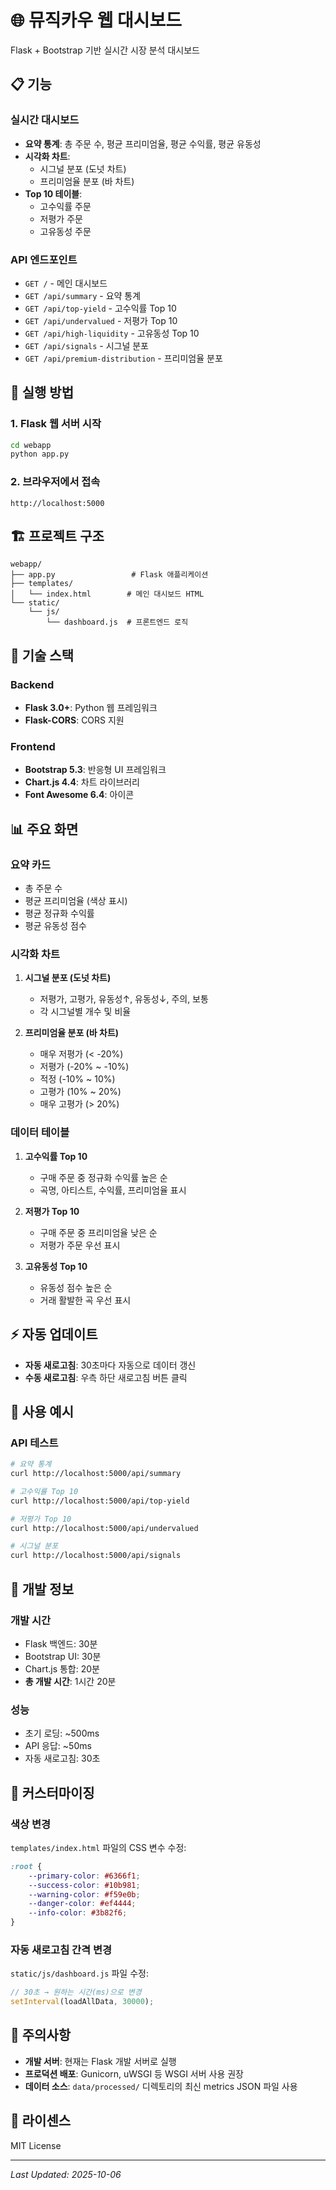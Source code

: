 # 🌐 뮤직카우 웹 대시보드

Flask + Bootstrap 기반 실시간 시장 분석 대시보드

## 📋 기능

### 실시간 대시보드
- **요약 통계**: 총 주문 수, 평균 프리미엄율, 평균 수익률, 평균 유동성
- **시각화 차트**:
  - 시그널 분포 (도넛 차트)
  - 프리미엄율 분포 (바 차트)
- **Top 10 테이블**:
  - 고수익률 주문
  - 저평가 주문
  - 고유동성 주문

### API 엔드포인트
- `GET /` - 메인 대시보드
- `GET /api/summary` - 요약 통계
- `GET /api/top-yield` - 고수익률 Top 10
- `GET /api/undervalued` - 저평가 Top 10
- `GET /api/high-liquidity` - 고유동성 Top 10
- `GET /api/signals` - 시그널 분포
- `GET /api/premium-distribution` - 프리미엄율 분포

## 🚀 실행 방법

### 1. Flask 웹 서버 시작

```bash
cd webapp
python app.py
```

### 2. 브라우저에서 접속

```
http://localhost:5000
```

## 🏗️ 프로젝트 구조

```
webapp/
├── app.py                 # Flask 애플리케이션
├── templates/
│   └── index.html        # 메인 대시보드 HTML
└── static/
    └── js/
        └── dashboard.js  # 프론트엔드 로직
```

## 🎨 기술 스택

### Backend
- **Flask 3.0+**: Python 웹 프레임워크
- **Flask-CORS**: CORS 지원

### Frontend
- **Bootstrap 5.3**: 반응형 UI 프레임워크
- **Chart.js 4.4**: 차트 라이브러리
- **Font Awesome 6.4**: 아이콘

## 📊 주요 화면

### 요약 카드
- 총 주문 수
- 평균 프리미엄율 (색상 표시)
- 평균 정규화 수익률
- 평균 유동성 점수

### 시각화 차트
1. **시그널 분포 (도넛 차트)**
   - 저평가, 고평가, 유동성↑, 유동성↓, 주의, 보통
   - 각 시그널별 개수 및 비율

2. **프리미엄율 분포 (바 차트)**
   - 매우 저평가 (< -20%)
   - 저평가 (-20% ~ -10%)
   - 적정 (-10% ~ 10%)
   - 고평가 (10% ~ 20%)
   - 매우 고평가 (> 20%)

### 데이터 테이블
1. **고수익률 Top 10**
   - 구매 주문 중 정규화 수익률 높은 순
   - 곡명, 아티스트, 수익률, 프리미엄율 표시

2. **저평가 Top 10**
   - 구매 주문 중 프리미엄율 낮은 순
   - 저평가 주문 우선 표시

3. **고유동성 Top 10**
   - 유동성 점수 높은 순
   - 거래 활발한 곡 우선 표시

## ⚡ 자동 업데이트

- **자동 새로고침**: 30초마다 자동으로 데이터 갱신
- **수동 새로고침**: 우측 하단 새로고침 버튼 클릭

## 🎯 사용 예시

### API 테스트

```bash
# 요약 통계
curl http://localhost:5000/api/summary

# 고수익률 Top 10
curl http://localhost:5000/api/top-yield

# 저평가 Top 10
curl http://localhost:5000/api/undervalued

# 시그널 분포
curl http://localhost:5000/api/signals
```

## 📝 개발 정보

### 개발 시간
- Flask 백엔드: 30분
- Bootstrap UI: 30분
- Chart.js 통합: 20분
- **총 개발 시간**: 1시간 20분

### 성능
- 초기 로딩: ~500ms
- API 응답: ~50ms
- 자동 새로고침: 30초

## 🔧 커스터마이징

### 색상 변경
`templates/index.html` 파일의 CSS 변수 수정:

```css
:root {
    --primary-color: #6366f1;
    --success-color: #10b981;
    --warning-color: #f59e0b;
    --danger-color: #ef4444;
    --info-color: #3b82f6;
}
```

### 자동 새로고침 간격 변경
`static/js/dashboard.js` 파일 수정:

```javascript
// 30초 → 원하는 시간(ms)으로 변경
setInterval(loadAllData, 30000);
```

## 🚨 주의사항

- **개발 서버**: 현재는 Flask 개발 서버로 실행
- **프로덕션 배포**: Gunicorn, uWSGI 등 WSGI 서버 사용 권장
- **데이터 소스**: `data/processed/` 디렉토리의 최신 metrics JSON 파일 사용

## 📄 라이센스

MIT License

---

*Last Updated: 2025-10-06*
